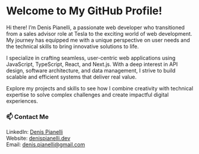 # Welcome to My GitHub Profile!

Hi there! I’m Denis Pianelli, a passionate web developer who transitioned from a sales advisor role at Tesla to the exciting world of web development. My journey has equipped me with a unique perspective on user needs and the technical skills to bring innovative solutions to life.

I specialize in crafting seamless, user-centric web applications using JavaScript, TypeScript, React, and Next.js. With a deep interest in API design, software architecture, and data management, I strive to build scalable and efficient systems that deliver real value.

Explore my projects and skills to see how I combine creativity with technical expertise to solve complex challenges and create impactful digital experiences.

### 📫 Contact Me

LinkedIn: [Denis Pianelli](https://www.linkedin.com/in/denis-pianelli/)  
Website: [denispianelli.dev](https://www.denispianelli.dev/fr)  
Email: denis.pianelli@gmail.com
<!--
**denispianelli/denispianelli** is a ✨ _special_ ✨ repository because its `README.md` (this file) appears on your GitHub profile.

Here are some ideas to get you started:

- 🔭 I’m currently working on ...
- 🌱 I’m currently learning ...
- 👯 I’m looking to collaborate on ...
- 🤔 I’m looking for help with ...
- 💬 Ask me about ...
- 📫 How to reach me: ...
- 😄 Pronouns: ...
- ⚡ Fun fact: ...
-->
